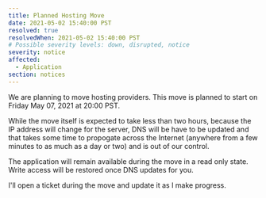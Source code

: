 ```yaml
---
title: Planned Hosting Move
date: 2021-05-02 15:40:00 PST
resolved: true
resolvedWhen: 2021-05-02 15:40:00 PST
# Possible severity levels: down, disrupted, notice
severity: notice
affected:
  - Application
section: notices
---
```


We are planning to move hosting providers.  This move
is planned to start on Friday May 07, 2021 at 20:00 PST.

While the move itself is expected to take less than two hours,
because the IP address will change for the server, DNS will
be have to be updated and that takes some time to propogate 
across the  Internet (anywhere from a few minutes to as much 
as a day or two) and is out of our control.

The application will remain available during the move in a
read only state.  Write access will be restored once DNS
updates for you.

I'll open a ticket during the move and update it as I
make progress.